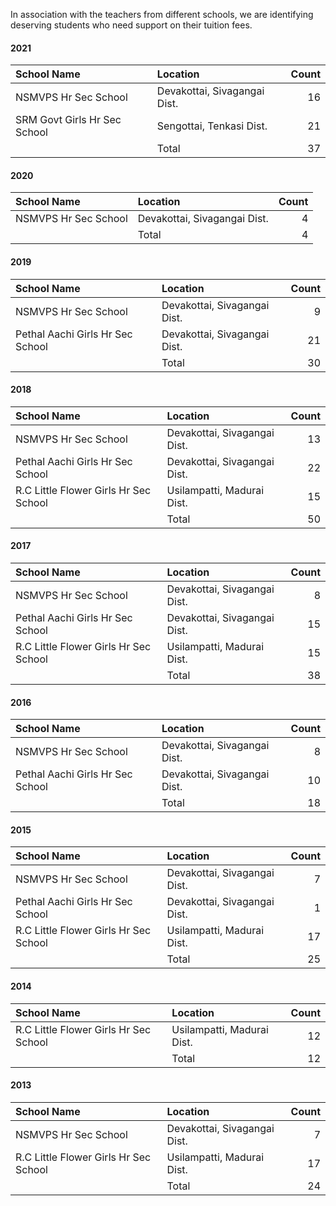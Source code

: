 In association with the teachers from different schools, we are identifying deserving students who need support on their tuition fees. 

#### 2021
| School Name                               | Location                          | Count             |
| :-                                        | :-                                | -:                |
| NSMVPS Hr Sec School                      | Devakottai, Sivagangai Dist.      |                16 |
| SRM Govt Girls Hr Sec School              | Sengottai, Tenkasi Dist.          |                21 |
|                                           | Total                             |                37 |

#### 2020
| School Name                               | Location                          | Count             |
| :-                                        | :-                                | -:                |
| NSMVPS Hr Sec School                      | Devakottai, Sivagangai Dist.      |                 4 |
|                                           | Total                             |                 4 |

#### 2019
| School Name                               | Location                          | Count             |
| :-                                        | :-                                | -:                |
| NSMVPS Hr Sec School                      | Devakottai, Sivagangai Dist.      |                 9 |
| Pethal Aachi Girls Hr Sec School          | Devakottai, Sivagangai Dist.      |                21 |
|                                           | Total                             |                30 |

#### 2018
| School Name                               | Location                          | Count             |
| :-                                        | :-                                | -:                |
| NSMVPS Hr Sec School                      | Devakottai, Sivagangai Dist.      |                13 |
| Pethal Aachi Girls Hr Sec School          | Devakottai, Sivagangai Dist.      |                22 |
| R.C Little Flower Girls Hr Sec School     | Usilampatti, Madurai Dist.        |                15 |
|                                           | Total                             |                50 |

#### 2017
| School Name                               | Location                          | Count             |
| :-                                        | :-                                | -:                |
| NSMVPS Hr Sec School                      | Devakottai, Sivagangai Dist.      |                 8 |
| Pethal Aachi Girls Hr Sec School          | Devakottai, Sivagangai Dist.      |                15 |
| R.C Little Flower Girls Hr Sec School     | Usilampatti, Madurai Dist.        |                15 |
|                                           | Total                             |                38 |

#### 2016
| School Name                               | Location                          | Count             |
| :-                                        | :-                                | -:                |
| NSMVPS Hr Sec School                      | Devakottai, Sivagangai Dist.      |                 8 |
| Pethal Aachi Girls Hr Sec School          | Devakottai, Sivagangai Dist.      |                10 |
|                                           | Total                             |                18 |

#### 2015
| School Name                               | Location                          | Count             |
| :-                                        | :-                                | -:                |
| NSMVPS Hr Sec School                      | Devakottai, Sivagangai Dist.      |                 7 |
| Pethal Aachi Girls Hr Sec School          | Devakottai, Sivagangai Dist.      |                 1 |
| R.C Little Flower Girls Hr Sec School     | Usilampatti, Madurai Dist.        |                17 |
|                                           | Total                             |                25 |

#### 2014
| School Name                               | Location                          | Count             |
| :-                                        | :-                                | -:                |
| R.C Little Flower Girls Hr Sec School     | Usilampatti, Madurai Dist.        |                12 |
|                                           | Total                             |                12 |

#### 2013
| School Name                               | Location                          | Count             |
| :-                                        | :-                                | -:                |
| NSMVPS Hr Sec School                      | Devakottai, Sivagangai Dist.      |                 7 |
| R.C Little Flower Girls Hr Sec School     | Usilampatti, Madurai Dist.        |                17 |
|                                           | Total                             |                24 |


